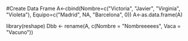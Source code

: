 #Create Data Frame
A<-cbind(Nombre=c("Victoria", "Javier", "Virginia", "Violeta"), Equipo=c("Madrid", NA, "Barcelona", 0))
A<-as.data.frame(A)

library(reshape)
Dbb <- rename(A, c(Nombre = "Nombreeeees", Vaca = "Vacuno"))

